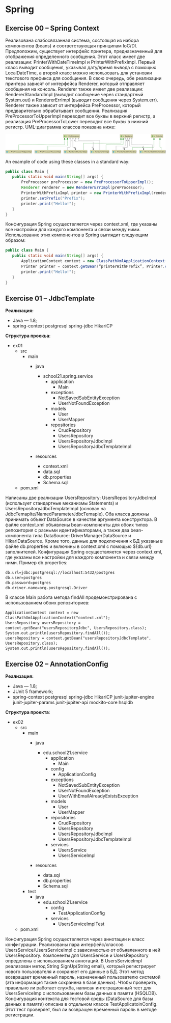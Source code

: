 # Spring

## Exercise 00 – Spring Context

Реализована слабосвязанная система, состоящая из набора компонентов (beans) и соответствующая принципам IoC/DI.
Предположим, существует интерфейс принтера, предназначенный для отображения определенного сообщения.
Этот класс имеет две реализации: PrinterWithDateTimeImpl и PrinterWithPrefixImpl. Первый класс выводит сообщения,
указывая дату/время вывода с помощью LocalDateTime, а второй класс можно использовать для установки текстового префикса
для сообщения.
В свою очередь, обе реализации принтера зависят от интерфейса Renderer, который отправляет сообщения на консоль.
Renderer также имеет две реализации: RendererStandardImpl (выводит сообщение через стандартный System.out) и
RendererErrImpl (выводит сообщения через System.err).
Renderer также зависит от интерфейса PreProcessor, который предварительно обрабатывает сообщения. Реализация
PreProcessorToUpperImpl переводит все буквы в верхний регистр, а реализация PreProcessorToLower переводит все буквы в
нижний регистр.
UML-диаграмма классов показана ниже:

![Screen_Novalib](https://github.com/N0vaT/Spring/blob/master/Diagram.png)

An example of code using these classes in a standard way:
```java
public class Main {
   public static void main(String[] args) {
       PreProcessor preProcessor = new PreProcessorToUpperImpl();
       Renderer renderer = new RendererErrImpl(preProcessor);
       PrinterWithPrefixImpl printer = new PrinterWithPrefixImpl(renderer);
       printer.setPrefix("Prefix");
       printer.print("Hello!");
   }
}
```
Конфигурация Spring осуществляется через context.xml, где указаны все настройки для каждого компонента и связи между ними.
Использование этих компонентов в Spring выглядит следующим образом:
```java
public class Main {
   public static void main(String[] args) {
       ApplicationContext context = new ClassPathXmlApplicationContext("context.xml");
       Printer printer = context.getBean(“printerWithPrefix”, Printer.class);
       printer.print("Hello!");
   }
}
```

## Exercise 01 – JdbcTemplate
**Реализация:**
- Java — 1.8;
- spring-context
  postgresql
  spring-jdbc
  HikariCP

**Структура проекьа**:
- ex01
    - src
        - main
            - java
                - school21.spring.service
                    - application
                        - Main
                    - exceptions
                      - NotSavedSubEntityException
                      - UserNotFoundException
                    - models
                        - User
                        - UserMapper
                    - repositories
                        - CrudRepository
                        - UsersRepository
                        - UsersRepositoryJdbcImpl
                        - UsersRepositoryJdbcTemplateImpl

            - resources
               - context.xml
               - data.sql
               - db.properties
               - Schema.sql
    -	pom.xml

Написаны две реализации UsersRepository:
UsersRepositoryJdbcImpl (использует стандартные механизмы Statements) и UsersRepositoryJdbcTemplateImpl (основан на
JdbcTemaplte/NamedParameterJdbcTemaple). Оба класса должны принимать объект DataSource в качестве аргумента
конструктора.
В файле context.xml объявлены bean-компоненты для обоих типов репозитория с разными идентификаторами, а
также два bean-компонента типа DataSource: DriverManagerDataSource и HikariDataSource.
Кроме того, данные для подключения к БД указаны в файле db.properties и включины в context.xml с помощью ${db.url} заполнителей.
Конфигурация Spring осуществляется через context.xml, где указаны все настройки для каждого компонента и связи между ними.
Пример db.properties:
```
db.url=jdbc:postgresql://localhost:5432/postgres
db.user=postgres
db.password=postgres
db.driver.name=org.postgresql.Driver
```

В классе Main работа метода findAll продемонстрирована с использованием обоих репозиториев:
```
ApplicationContext context = new ClassPathXmlApplicationContext("context.xml");
UsersRepository usersRepository = context.getBean("usersRepositoryJdbc", UsersRepository.class);
System.out.println(usersRepository.findAll());
usersRepository = context.getBean("usersRepositoryJdbcTemplate", UsersRepository.class);
System.out.println(usersRepository.findAll());
```

## Exercise 02 – AnnotationConfig
**Реализация:**
- Java — 1.8;
- JUnit 5 framework;
- spring-context
  postgresql
  spring-jdbc
  HikariCP
  junit-jupiter-engine
  junit-jupiter-params
  junit-jupiter-api
  mockito-core
  hsqldb

**Структура проекта**:
- ex02
    - src
        - main
            - java
                - edu.school21.service
                    - application
                        - Main
                    - config
                        - ApplicationConfig
                    - exceptions
                        - NotSavedSubEntityException
                        - UserNotFoundException
                        - UserWithEmailAlreadyExistsException
                    - models
                        - User
                        - UserMapper
                    - repositories
                        - CrudRepository
                        - UsersRepository
                        - UsersRepositoryJdbcImpl
                        - UsersRepositoryJdbcTemplateImpl
                    - services
                        - UsersService
                        - UsersServiceImpl

            - resources
                - data.sql
                - db.properties
                - Schema.sql
        - test
            - java
                - edu.school21.service
                    - config
                        - TestApplicationConfig
                    - services
                        - UsersServiceImplTest
    - pom.xml

Конфигурация Spring осуществляется через аннотации и класс конфигурации.
Реализованы пара интерфейс/классов UsersService/UsersServiceImpl с зависимостью от объявленного в ней UsersRepository.
Компоненты для UsersService и UsersRepository определены с использованием аннотаций.
В UsersServiceImpl реализован метод String SignUp(String email), который регистрирует нового пользователя и сохраняет
его данные в БД. Этот метод возвращает временный пароль, назначенный пользователю системой (эта информация
также сохранена в базе данных).
Чтобы проверить, правильно ли работает служба, написан интеграционный тест для UsersServiceImp с использованием базы
данных в памяти (HSQLDB). Конфигурация контекста для тестовой среды (DataSource для базы данных в памяти)
описана в отдельном классе TestApplicatoinConfig. Этот тест проверяет, был ли возвращен временный
пароль в методе регистрации.
